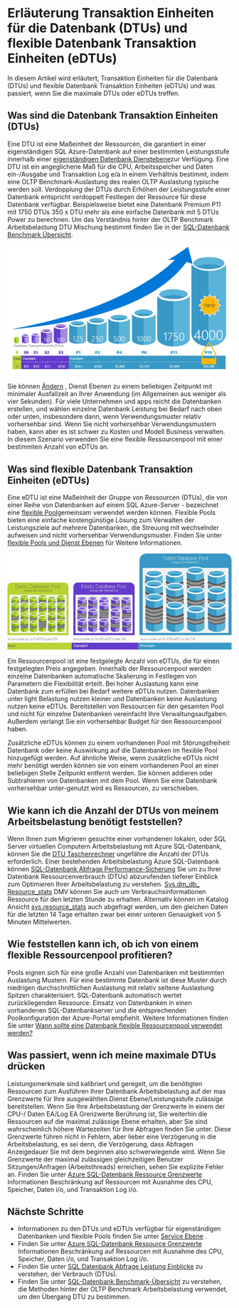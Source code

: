 <properties
    pageTitle="SQL­Datenbank: Was ist eine DTU? | Microsoft Azure"
    description="Grundlegendes zu welche einer Azure SQL-Datenbank ist die Transaktionseinheit."
    keywords="Datenbankoptionen, die Leistung der Datenbank"
    services="sql-database"
    documentationCenter=""
    authors="CarlRabeler"
    manager="jhubbard"
    editor="CarlRabeler"/>

<tags
    ms.service="sql-database"
    ms.devlang="na"
    ms.topic="get-started-article"
    ms.tgt_pltfrm="na"
    ms.workload="NA"
    ms.date="09/06/2016"
    ms.author="carlrab"/>

# <a name="explaining-database-transaction-units-dtus-and-elastic-database-transaction-units-edtus"></a>Erläuterung Transaktion Einheiten für die Datenbank (DTUs) und flexible Datenbank Transaktion Einheiten (eDTUs)

In diesem Artikel wird erläutert, Transaktion Einheiten für die Datenbank (DTUs) und flexible Datenbank Transaktion Einheiten (eDTUs) und was passiert, wenn Sie die maximale DTUs oder eDTUs treffen.  

## <a name="what-are-database-transaction-units-dtus"></a>Was sind die Datenbank Transaktion Einheiten (DTUs)

Eine DTU ist eine Maßeinheit der Ressourcen, die garantiert in einer eigenständigen SQL Azure-Datenbank auf einer bestimmten Leistungsstufe innerhalb einer [eigenständigen Datenbank Dienstebene](sql-database-service-tiers.md#standalone-database-service-tiers-and-performance-levels)zur Verfügung. Eine DTU ist ein angeglichene Maß für die CPU, Arbeitsspeicher und Daten ein-/Ausgabe und Transaktion Log e/a in einem Verhältnis bestimmt, indem eine OLTP Benchmark-Auslastung des realen OLTP Auslastung typische werden soll. Verdopplung der DTUs durch Erhöhen der Leistungsstufe einer Datenbank entspricht verdoppelt Festlegen der Ressource für diese Datenbank verfügbar. Beispielsweise bietet eine Datenbank Premium P11 mit 1750 DTUs 350 x DTU mehr als eine einfache Datenbank mit 5 DTUs Power zu berechnen. Um das Verständnis hinter der OLTP Benchmark Arbeitsbelastung DTU Mischung bestimmt finden Sie in der [SQL-Datenbank Benchmark Übersicht](sql-database-benchmark-overview.md).

![Einführung in die SQL-Datenbank: einzelne Datenbank DTUs durch Ebene und Ebene](./media/sql-database-what-is-a-dtu/single_db_dtus.png)

Sie können [Ändern](sql-database-scale-up.md) , Dienst Ebenen zu einem beliebigen Zeitpunkt mit minimaler Ausfallzeit an Ihrer Anwendung (im Allgemeinen aus weniger als vier Sekunden). Für viele Unternehmen und apps reicht die Datenbanken erstellen, und wählen einzelne Datenbank Leistung bei Bedarf nach oben oder unten, insbesondere dann, wenn Verwendungsmuster relativ vorhersehbar sind. Wenn Sie nicht vorhersehbar Verwendungsmustern haben, kann aber es ist schwer zu Kosten und Modell Business verwalten. In diesem Szenario verwenden Sie eine flexible Ressourcenpool mit einer bestimmten Anzahl von eDTUs an.

## <a name="what-are-elastic-database-transaction-units-edtus"></a>Was sind flexible Datenbank Transaktion Einheiten (eDTUs)

Eine eDTU ist eine Maßeinheit der Gruppe von Ressourcen (DTUs), die von einer Reihe von Datenbanken auf einem SQL Azure-Server - bezeichnet eine [flexible Pool](sql-database-elastic-pool.png)gemeinsam verwendet werden können. Flexible Pools bieten eine einfache kostengünstige Lösung zum Verwalten der Leistungsziele auf mehrere Datenbanken, die Streuung mit wechselnder aufweisen und nicht vorhersehbar Verwendungsmuster. Finden Sie unter [flexible Pools und Dienst Ebenen](sql-database-service-tiers.md#elastic-pool-service-tiers-and-performance-in-edtus) für Weitere Informationen.

![Einführung in die SQL-Datenbank: eDTUs durch die Ebenen- und Ebene](./media/sql-database-what-is-a-dtu/sqldb_elastic_pools.png)

Ein Ressourcenpool ist eine festgelegte Anzahl von eDTUs, die für einen festgelegten Preis angegeben. Innerhalb der Ressourcenpool werden einzelne Datenbanken automatische Skalierung in Festlegen von Parametern die Flexibilität erteilt. Bei hoher Auslastung kann eine Datenbank zum erfüllen bei Bedarf weitere eDTUs nutzen. Datenbanken unter light Belastung nutzen kleiner und Datenbanken keine Auslastung nutzen keine eDTUs. Bereitstellen von Ressourcen für den gesamten Pool und nicht für einzelne Datenbanken vereinfacht Ihre Verwaltungsaufgaben. Außerdem verlangt Sie ein vorhersehbar Budget für den Ressourcenpool haben.

Zusätzliche eDTUs können zu einem vorhandenen Pool mit Störungsfreiheit Datenbank oder keine Auswirkung auf die Datenbanken im flexible Pool hinzugefügt werden. Auf ähnliche Weise, wenn zusätzliche eDTUs nicht mehr benötigt werden können sie von einem vorhandenen Pool an einer beliebigen Stelle Zeitpunkt entfernt werden. Sie können addieren oder Subtrahieren von Datenbanken mit dem Pool. Wenn Sie eine Datenbank vorhersehbar unter-genutzt wird es Ressourcen, zu verschieben.

## <a name="how-can-i-determine-the-number-of-dtus-needed-by-my-workload"></a>Wie kann ich die Anzahl der DTUs von meinem Arbeitsbelastung benötigt feststellen?

Wenn Ihnen zum Migrieren gesuchte einer vorhandenen lokalen, oder SQL Server virtuellen Computern Arbeitsbelastung mit Azure SQL-Datenbank, können Sie die [DTU Taschenrechner](http://dtucalculator.azurewebsites.net/) ungefähre die Anzahl der DTUs erforderlich. Einer bestehenden Arbeitsbelastung Azure SQL-Datenbank können [SQL-Datenbank Abfrage Performance-Sicherung](sql-database-query-performance.md) Sie um zu Ihrer Datenbank Ressourcenverbrauch (DTUs) abzurufenden tieferer Einblick zum Optimieren Ihrer Arbeitsbelastung zu verstehen. [Sys.dm_db_ Resource_stats](https://msdn.microsoft.com/library/dn800981.aspx) DMV können Sie auch um Verbrauchsinformationen Ressource für den letzten Stunde zu erhalten. Alternativ können im Katalog Ansicht [sys.resource_stats](http://msdn.microsoft.com/library/dn269979.aspx) auch abgefragt werden, um den gleichen Daten für die letzten 14 Tage erhalten zwar bei einer unteren Genauigkeit von 5 Minuten Mittelwerten.

## <a name="how-do-i-know-if-i-could-benefit-from-an-elastic-pool-of-resources"></a>Wie feststellen kann ich, ob ich von einem flexible Ressourcenpool profitieren?

Pools eignen sich für eine große Anzahl von Datenbanken mit bestimmten Auslastung Mustern. Für eine bestimmte Datenbank ist diese Muster durch niedrigen durchschnittlichen Auslastung mit relativ seltene Auslastung Spitzen charakterisiert. SQL-Datenbank automatisch wertet zurückliegenden Ressource: Einsatz von Datenbanken in einen vorhandenen SQL-Datenbankserver und die entsprechenden Poolkonfiguration der Azure-Portal empfiehlt. Weitere Informationen finden Sie unter [Wann sollte eine Datenbank flexible Ressourcenpool verwendet werden?](sql-database-elastic-pool-guidance.md)

## <a name="what-happens-when-i-hit-my-maximum-dtus"></a>Was passiert, wenn ich meine maximale DTUs drücken

Leistungsmerkmale sind kalibriert und geregelt, um die benötigten Ressourcen zum Ausführen Ihrer Datenbank Arbeitsbelastung auf der max Grenzwerte für Ihre ausgewählten Dienst Ebene/Leistungsstufe zulässige bereitstellen. Wenn Sie Ihre Arbeitsbelastung der Grenzwerte in einem der CPU-/ Daten EA/Log EA Grenzwerte Berührung ist, Sie weiterhin die Ressourcen auf die maximal zulässige Ebene erhalten, aber Sie sind wahrscheinlich höhere Wartezeiten für Ihre Abfragen finden Sie unter. Diese Grenzwerte führen nicht in Fehlern, aber lieber eine Verzögerung in die Arbeitsbelastung, es sei denn, die Verzögerung, dass Abfragen Anzeigedauer Sie mit dem beginnen also schwerwiegende wird. Wenn Sie Grenzwerte der maximal zulässigen gleichzeitigen Benutzer Sitzungen/Anfragen (Arbeitsthreads) erreichen, sehen Sie explizite Fehler an. Finden Sie unter [Azure SQL-Datenbank Ressource Grenzwerte](sql-database-resource-limits.md) Informationen Beschränkung auf Ressourcen mit Ausnahme des CPU, Speicher, Daten i/o, und Transaktion Log i/o.

## <a name="next-steps"></a>Nächste Schritte

- Informationen zu den DTUs und eDTUs verfügbar für eigenständigen Datenbanken und flexible Pools finden Sie unter [Service Ebene](sql-database-service-tiers.md) .
- Finden Sie unter [Azure SQL-Datenbank Ressource Grenzwerte](sql-database-resource-limits.md) Informationen Beschränkung auf Ressourcen mit Ausnahme des CPU, Speicher, Daten i/o, und Transaktion Log i/o.
- Finden Sie unter [SQL Datenbank Abfrage Leistung Einblicke](sql-database-query-performance.md) zu verstehen, der Verbrauch (DTUs).
- Finden Sie unter [SQL-Datenbank Benchmark-Übersicht](sql-database-benchmark-overview.md) zu verstehen, die Methoden hinter der OLTP Benchmark Arbeitsbelastung verwendet, um den Übergang DTU zu bestimmen.
